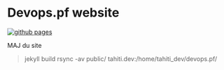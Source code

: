 # Devops.pf website

[![github pages](https://github.com/tahitidevops/tahitidevops.github.io/actions/workflows/main.yml/badge.svg)](https://github.com/tahitidevops/tahitidevops.github.io/actions/workflows/main.yml)

MAJ du site

> jekyll build
> rsync -av public/ tahiti.dev:/home/tahiti_dev/devops.pf/


